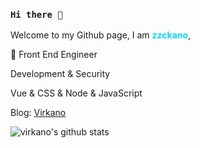 ### `Hi there 👋`

Welcome to my Github page, I am <b style="color: #0ed2f7">**zzckano**</b>,


:construction_worker:  Front End Engineer

Development & Security

Vue & CSS & Node & JavaScript 

Blog: [Virkano](http://virkano.com)

![virkano's github stats](https://github-readme-stats.vercel.app/api?username=Virkano&show_icons=true&theme=onedark)
